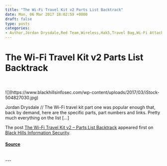 ```yaml
---
title: "The Wi-Fi Travel Kit v2 Parts List Backtrack"
date: Mon, 06 Mar 2017 18:02:59 +0000
draft: false
type: posts
categories: 
- Author,Jordan Drysdale,Red Team,Wireless,Hak5,Travel Bag,Wi-Fi Attack Kits,Wi-Fi travel kit,Wireless Gear
---
```

# The Wi-Fi Travel Kit v2 Parts List Backtrack

<br/>

<br/>
![](https://www.blackhillsinfosec.com/wp-content/uploads/2017/03/iStock-504827030.jpg)

Jordan Drysdale // The Wi-Fi travel kit part one was popular enough that, back by demand, here are the specific parts, part numbers and links. Pretty much everything on the list \[…\]

The post [The Wi-Fi Travel Kit v2 – Parts List Backtrack](https://www.blackhillsinfosec.com/wi-fi-travel-kit-v2-parts-list-backtrack/) appeared first on [Black Hills Information Security](https://www.blackhillsinfosec.com).

#### [Source](https://www.blackhillsinfosec.com/wi-fi-travel-kit-v2-parts-list-backtrack/)

<br/>
---
